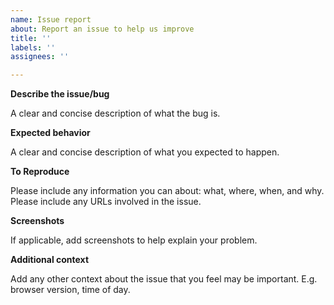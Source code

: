 ```yaml
---
name: Issue report
about: Report an issue to help us improve
title: ''
labels: ''
assignees: ''

---
```


**Describe the issue/bug**

A clear and concise description of what the bug is.

**Expected behavior**

A clear and concise description of what you expected to happen.

**To Reproduce**

Please include any information you can about: what, where, when, and why. Please include any URLs involved in the issue.

**Screenshots**

If applicable, add screenshots to help explain your problem.

**Additional context**

Add any other context about the issue that you feel may be important. E.g. browser version, time of day.
